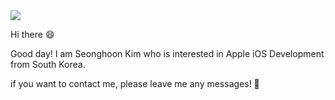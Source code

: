 <img src="https://capsule-render.vercel.app/api?type=Cylinder&color=gradient&customColorList=0,2,2,5,30&height=200&section=header&text=Seonghoon%20Kim&fontSize=60&animation=fadeIn" />


Hi there 😄

Good day! I am Seonghoon Kim who is interested in Apple iOS Development from South Korea. 

if you want to contact me, please leave me any messages! 📩
